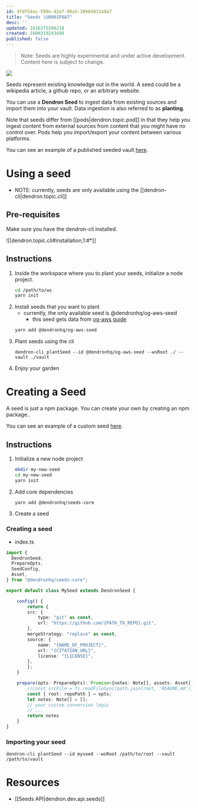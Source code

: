 ```yaml
---
id: 4fdf54ac-599e-42e7-90a5-38964913a9a7
title: "Seeds \U0001F6A7"
desc: ''
updated: 1616375506218
created: 1600219243498
published: false
---
```

> Note: Seeds are highly experimental and under active development. Content here is subject to change.

![](https://foundation-prod-assetspublic53c57cce-8cpvgjldwysl.s3-us-west-2.amazonaws.com/assets/images/seeds.png)

Seeds represent existing knowledge out in the world. A seed could be a wikipedia article, a github repo, or an arbitrary website. 

You can use a **Dendron Seed** to ingest data from existing sources and import them into your vault. Data ingestion is also referred to as **planting**.

Note that seeds differ from [[pods|dendron.topic.pod]] in that they help you ingest content from external sources from content that you might have no control over. Pods help you import/export your content between various platforms.

You can see an example of a published seeded vault [here](https://aws.dendron.so/).

# Using a seed

- NOTE: currently, seeds are only available using the [[dendron-cli|dendron.topic.cli]]

## Pre-requisites

Make sure you have the dendron-cli installed.

![[dendron.topic.cli#installation,1:#*]]

## Instructions

1. Inside the workspace where you to plant your seeds, initialize a node project.
   ```bash
   cd /path/to/ws
   yarn init
   ```
2. Install seeds that you want to plant
   - currently, the only available seed is @dendronhq/og-aws-seed
     - this seed gets data from [og-aws guide](https://github.com/open-guides/og-aws)
   ```bash
   yarn add @dendronhq/og-aws-seed
   ```
3. Plant seeds using the cli
   ```
   dendron-cli plantSeed --id @dendronhq/og-aws-seed --wsRoot ./ --vault ./vault
   ```
4. Enjoy your garden

# Creating a Seed

A seed is just a npm package. You can create your own by creating an npm package..

You can see an example of a custom seed [here](https://github.com/dendronhq/seeds.aws/tree/master/packages/og-aws-seed).

## Instructions

1. Initialize a new node project
   ```bash
   mkdir my-new-seed
   cd my-new-seed
   yarn init
   ```
2. Add core dependencies
   ```bash
   yarn add @dendronhq/seeds-core
   ```
3. Create a seed

### Creating a seed

- index.ts

```ts
import {
  DendronSeed,
  PrepareOpts,
  SeedConfig,
  Asset,
} from "@dendronhq/seeds-core";

export default class MySeed extends DendronSeed {

    config() {
        return {
        src: {
            type: "git" as const,
            url: "https://github.com/{PATH_TO_REPO}.git",
        },
        mergeStrategy: "replace" as const,
        source: {
            name: "{NAME_OF_PROJECT}",
            url: "{CITATION_URL}",
            license: "{LICENSE}",
        },
        };
    }

    prepare(opts: PrepareOpts): Promise<{notes: Note[], assets: Asset[]}> {
        //const srcFile = fs.readFileSync(path.join(root, 'README.md'), { encoding: "utf8" });
        const { root: repoPath } = opts;
        let notes: Note[] = [];
        // your custom conversion logic
        // ...
        return notes
    }
}
```

### Importing your seed

```
dendron-cli plantSeed --id myseed --wsRoot /path/to/root --vault /path/to/vault
```

# Resources

- [[Seeds API|dendron.dev.api.seeds]]

